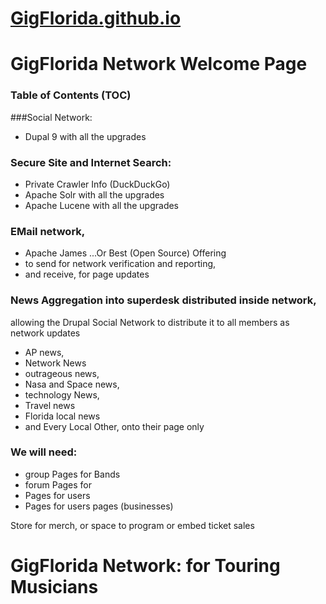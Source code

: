 # [GigFlorida.github.io](GigFlorida.github.io)
# GigFlorida Network Welcome Page
### Table of Contents (TOC)
###Social Network:
- Dupal 9 with all the upgrades
### Secure Site and Internet Search:
- Private Crawler Info (DuckDuckGo)
- Apache Solr with all the upgrades
- Apache Lucene with all the upgrades

### EMail network, 
- Apache James ...Or Best (Open Source) Offering
- to send for network verification and reporting, 
- and receive, for page updates

### News Aggregation into superdesk distributed inside network, 

allowing the Drupal Social Network to distribute it to all members as network updates
- AP news, 
- Network News
- outrageous news, 
- Nasa and Space news,
- technology News, 
- Travel news
- Florida local news 
- and Every Local Other, onto their page only

### We will need:
- group Pages for Bands
- forum Pages for 
- Pages for users 
- Pages for users pages (businesses)





Store for merch, or space to program or embed
ticket sales

# GigFlorida Network: for Touring Musicians
